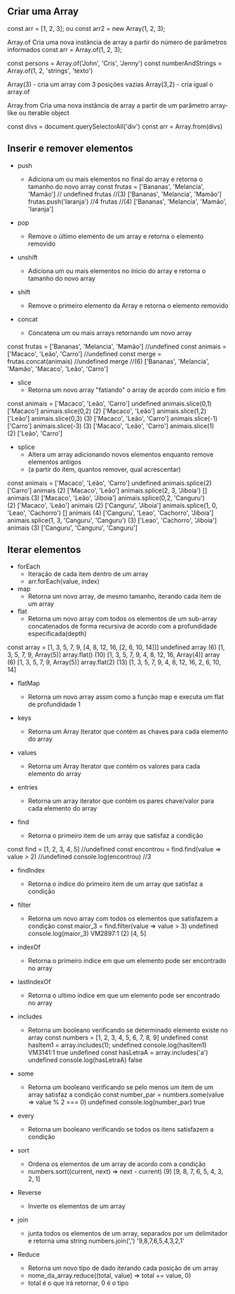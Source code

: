 
## Criar uma Array

const arr = [1, 2, 3];
ou
const arr2 = new Array(1, 2, 3);

Array.of
Cria uma nova instância de array a partir do número de parâmetros informados
const arr = Array.of(1, 2, 3);

const persons = Array.of('John', 'Cris', 'Jenny')
const numberAndStrings = Array.of(1, 2, 'strings', 'texto')

Array(3) - cria um array com 3 posições vazias
Array(3,2) - cria igual o array.of

Array.from
Cria uma nova instância de array a partir de um parâmetro array-like ou iterable object

const divs = document.querySelectorAll('div')
const arr = Array.from(divs)

## Inserir e remover elementos
- push
  - Adiciona um ou mais elementos no final do array e retorna o tamanho do novo array
const frutas = ['Bananas', 'Melancia', 'Mamão']
// undefined
frutas
//(3) ['Bananas', 'Melancia', 'Mamão']
frutas.push('laranja')
//4
frutas
//(4) ['Bananas', 'Melancia', 'Mamão', 'laranja']

- pop
  - Remove o último elemento de um array e retorna o elemento removido

- unshift
  - Adiciona um ou mais elementos no ínicio do array e retorna o tamanho do novo array

- shift
  - Remove o primeiro elemento da Array e retorna o elemento removido

- concat
  - Concatena um ou mais arrays retornando um novo array

const frutas = ['Bananas', 'Melancia', 'Mamão']
//undefined
const animais = ['Macaco', 'Leão', 'Carro']
//undefined
const merge = frutas.concat(animais)
//undefined
merge
//(6) ['Bananas', 'Melancia', 'Mamão', 'Macaco', 'Leão', 'Carro']

- slice
  - Retorna um novo array "fatiando" o array de acordo com início e fim

const animais = ['Macaco', 'Leão', 'Carro']
undefined
animais.slice(0,1)
['Macaco']
animais.slice(0,2)
(2) ['Macaco', 'Leão']
animais.slice(1,2)
['Leão']
animais.slice(0,3)
(3) ['Macaco', 'Leão', 'Carro']
animais.slice(-1)
['Carro']
animais.slice(-3)
(3) ['Macaco', 'Leão', 'Carro']
animais.slice(1)
(2) ['Leão', 'Carro']

- splice
  - Altera um array adicionando novos elementos enquanto remove elementos antigos
  - (a partir do item, quantos remover, qual acrescentar)

const animais = ['Macaco', 'Leão', 'Carro']
undefined
animais.splice(2)
['Carro']
animais
(2) ['Macaco', 'Leão']
animais.splice(2, 3, 'Jiboia')
[]
animais
(3) ['Macaco', 'Leão', 'Jiboia']
animais.splice(0,2, 'Canguru')
(2) ['Macaco', 'Leão']
animais
(2) ['Canguru', 'Jiboia']
animais.splice(1, 0, 'Leao', 'Cachorro')
[]
animais
(4) ['Canguru', 'Leao', 'Cachorro', 'Jiboia']
animais.splice(1, 3, 'Canguru', 'Canguru')
(3) ['Leao', 'Cachorro', 'Jiboia']
animais
(3) ['Canguru', 'Canguru', 'Canguru']

## Iterar elementos
- forEach
  - Iteração de cada item dentro de um array
  - arr.forEach(value, index)
- map
  - Retorna um novo array, de mesmo tamanho, iterando cada item de um array
- flat
  - Retorna um novo array com todos os elementos de um sub-array concatenados de forma recursiva de acordo com a profundidade especificada(depth)

const array = [1, 3, 5, 7, 9, [4, 8, 12, 16, [2, 6, 10, 14]]]
undefined
array
(6) [1, 3, 5, 7, 9, Array(5)]
array.flat()
(10) [1, 3, 5, 7, 9, 4, 8, 12, 16, Array(4)]
array
(6) [1, 3, 5, 7, 9, Array(5)]
array.flat(2)
(13) [1, 3, 5, 7, 9, 4, 8, 12, 16, 2, 6, 10, 14]

- flatMap
  - Retorna um novo array assim como a função map e executa um flat de profundidade 1

- keys
  - Retorna um Array Iterator que contém as chaves para cada elemento do array

- values
  - Retorna um Array Iterator que contém os valores para cada elemento do array

- entries
  - Retorna um array iterator que contém os pares chave/valor para cada elemento do array

- find
  - Retorna o primeiro item de um array que satisfaz a condição

const find = [1, 2, 3, 4, 5]
//undefined
const encontrou = find.find(value => value > 2)
//undefined
console.log(encontrou)
//3

- findIndex
  - Retorna o índice do primeiro item de um array que satisfaz a condição

- filter
  - Retorna um novo array com todos os elementos que satisfazem a condição
const maior_3 = find.filter(value => value > 3)
undefined
console.log(maior_3)
VM2897:1 (2) [4, 5]

- indexOf
  - Retorna o primeiro índice em que um elemento pode ser encontrado no array
- lastIndexOf 
  - Retorna o ultimo índice em que um elemento pode ser encontrado no array

- includes 
  - Retorna um booleano verificando se determinado elemento existe no array
const numbers = [1, 2, 3, 4, 5, 6, 7, 8, 9]
undefined
const hasItem1 = array.includes(1);
undefined
console.log(hasItem1)
VM3141:1 true
undefined
const hasLetraA = array.includes('a')
undefined
console.log(hasLetraA)
false

- some
  - Retorna um booleano verificando se pelo menos um item de um array satisfaz a condição
  const number_par = numbers.some(value => value % 2 === 0)
  undefined
  console.log(number_par)
  true

- every
  - Retorna um booleano verificando se todos os itens satisfazem a condição

- sort 
  - Ordena os elementos de um array de acordo com a condição
  - numbers.sort((current, next) => next - current)
(9) [9, 8, 7, 6, 5, 4, 3, 2, 1]

- Reverse
  - Inverte os elementos de um array

- join
  - junta todos os elementos de um array, separados por um delimitador e retorna uma string
  numbers.join(',')
'9,8,7,6,5,4,3,2,1'

- Reduce
  - Retorna um novo tipo de dado iterando cada posição de um array
  - nome_da_array.reduce((total, value) => total += value, 0)
  - total é o que irá retornar, 0 é o tipo